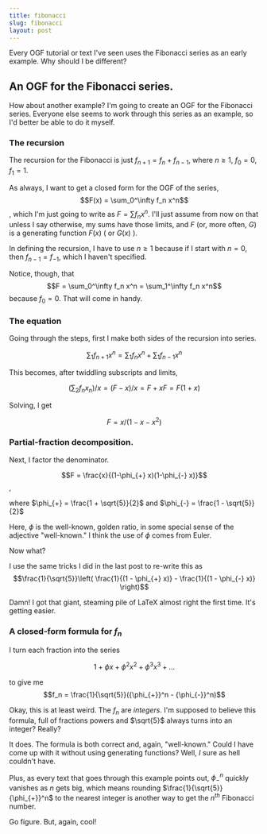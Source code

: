 ```yaml
---
title: fibonacci
slug: fibonacci
layout: post
---
```


Every OGF tutorial or text I've seen uses the Fibonacci series as an early example.
Why should I be different?

## An OGF for the Fibonacci series.

How about another example? I'm going to create an OGF for the Fibonacci series.
Everyone else seems to work through this series as an example,
so I'd better be able to do it myself.

### The recursion

The recursion for the Fibonacci is just $f_{n+1} = f_n + f_{n-1}$, where $n\geq1$,
$f_0 = 0, f_1 = 1$.

As always, I want to get a closed form for the OGF of the series,
$$F(x) = \sum_0^\infty f_n x^n$$, 
which I'm just going to write as 
$F = \sum f_n x^n$.  I'll just assume from now on that unless I say otherwise, 
my sums have those limits, and $F$ (or, more often, $G$) 
is a generating function $F(x)$ ( or $G(x)$ ).

In defining the recursion, I have to use $n\geq1$ because if I start with $n=0$, 
then $f_{n-1} = f_{-1}$, which I haven't specified.

Notice, though, that $$F = \sum_0^\infty f_n x^n = \sum_1^\infty f_n x^n$$ because $f_0 = 0$.
That will come in handy.

### The equation

Going through the steps, first I make both sides of the recursion into series.

$$\sum_1 f_{n+1} x^n = \sum_1 f_n x^n + \sum_1 f_{n-1} x^n$$

This becomes, after twiddling subscripts and limits,

$$(\sum_2 f_n x_n)/x = (F - x)/x = F + xF = F(1+x)$$

Solving, I get

$$F = x/(1-x-x^2)$$

### Partial-fraction decomposition.

Next, I factor the denominator.

$$F = \frac{x}{(1-\phi_{+} x)(1-\phi_{-} x)}$$,

where $\phi_{+} = \frac{1 + \sqrt{5}}{2}$
and $\phi_{-} = \frac{1 - \sqrt{5}}{2}$

Here, $\phi$ is the well-known, golden ratio,
in some special sense of the adjective "well-known." 
I think the use of $\phi$ comes from Euler. 

Now what?

I use the same tricks I did in the last post to re-write this as
$$\frac{1}{\sqrt{5}}\left( \frac{1}{(1 - \phi_{+} x)} - \frac{1}{(1 - \phi_{-} x)} \right)$$

Damn! I got that giant, steaming pile of LaTeX almost right the first time. 
It's getting easier.

### A closed-form formula for $f_n$

I turn each fraction into the series

$$1 + \phi x + \phi^2 x^2 + \phi^3 x^3 + ...$$

to give me $$f_n = \frac{1}{\sqrt{5}}({\phi_{+}}^n - {\phi_{-}}^n)$$

Okay, this is at least weird. The $f_n$ are *integers*.
I'm supposed to believe this formula, 
full of fractions powers and $\sqrt{5}$ always turns into an integer?
Really?

It does. The formula is both correct and, again, "well-known."
Could I have come up with it without using generating functions?
Well, *I* sure as hell couldn't have.

Plus, as every text that goes through this example points out, 
${\phi_{-}}^n$ quickly vanishes as $n$ gets big,
which means rounding $\frac{1}{\sqrt{5}} {\phi_{+}}^n$ to the nearest integer
is another way to get the $n^{th}$ Fibonacci number.

Go figure. But, again, cool!
